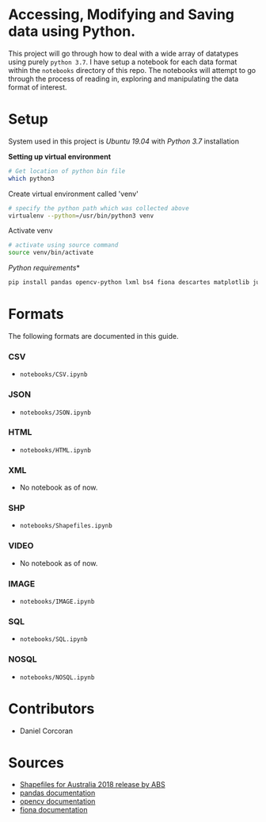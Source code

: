 # Accessing, Modifying and Saving data using Python.
This project will go through how to deal with a wide array of datatypes using purely `python 3.7`. I have setup a notebook for each data format within the `notebooks` directory of this repo. The notebooks will attempt to go through the process of reading in, exploring and manipulating the data format of interest.

# Setup
System used in this project is *Ubuntu 19.04* with *Python 3.7* installation

**Setting up virtual environment**

```sh
# Get location of python bin file 
which python3
```

Create virtual environment called 'venv'
```sh
# specify the python path which was collected above
virtualenv --python=/usr/bin/python3 venv
```

Activate venv 
```sh
# activate using source command
source venv/bin/activate
```

*Python requirements**
```sh
pip install pandas opencv-python lxml bs4 fiona descartes matplotlib jupyter
```
# Formats
The following formats are documented in this guide.
### CSV
- `notebooks/CSV.ipynb`
### JSON
- `notebooks/JSON.ipynb`
### HTML
- `notebooks/HTML.ipynb`
### XML
- No notebook as of now.
### SHP
- `notebooks/Shapefiles.ipynb`
### VIDEO
- No notebook as of now.
### IMAGE
- `notebooks/IMAGE.ipynb`
### SQL
- `notebooks/SQL.ipynb`
### NOSQL
- `notebooks/NOSQL.ipynb`

# Contributors
- Daniel Corcoran

# Sources
- [Shapefiles for Australia 2018 release by ABS](https://www.abs.gov.au/AUSSTATS/abs@.nsf/DetailsPage/1270.0.55.003July%202018?OpenDocument)
- [pandas documentation](https://pandas.pydata.org/pandas-docs/stable/)
- [opencv documentation](https://opencv-python-tutroals.readthedocs.io/en/latest/index.html)
- [fiona documentation](https://pypi.org/project/Fiona/)